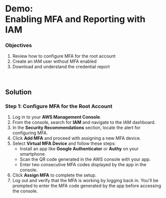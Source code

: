 # Demo:<br>Enabling MFA and Reporting with IAM

### Objectives
1. Review how to configure MFA for the root account  
2. Create an IAM user without MFA enabled  
3. Download and understand the credential report  

<br>

## Solution

### Step 1: Configure MFA for the Root Account  
1. Log in to your **AWS Management Console**.  
2. From the console, search for **IAM** and navigate to the IAM dashboard.  
3. In the **Security Recommendations** section, locate the alert for configuring MFA.  
4. Click **Add MFA** and proceed with assigning a new MFA device.  
5. Select **Virtual MFA Device** and follow these steps:  
   - Install an app like **Google Authenticator** or **Authy** on your smartphone.  
   - Scan the QR code generated in the AWS console with your app.  
   - Enter two consecutive MFA codes displayed by the app in the console.  
6. Click **Assign MFA** to complete the setup.  
7. Log out and verify that the MFA is working by logging back in. You'll be prompted to enter the MFA code generated by the app before accessing the console.  
